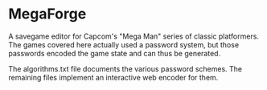 MegaForge
=========

A savegame editor for Capcom's "Mega Man" series of classic platformers. The games covered here actually used a password system, but those passwords encoded the game state and can thus be generated.

The algorithms.txt file documents the various password schemes. The remaining files implement an interactive web encoder for them.
